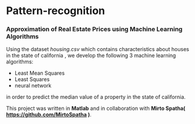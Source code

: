 # Pattern-recognition
### Approximation of Real Estate Prices using Machine Learning Algorithms
Using the dataset <i>housing.csv</i> which contains characteristics about houses in the state of california ,
we develop the following 3 machine learning algorithms: 
<ul>
<li>Least Mean Squares</li>
<li>Least Squares</li>
<li>neural network</li>
</ul>
in order to predict the median value of a property in the state of california.

This project was written in <b>Matlab</b> and in collaboration with <b>Mirto Spatha( https://github.com/MirtoSpatha )</b>.
